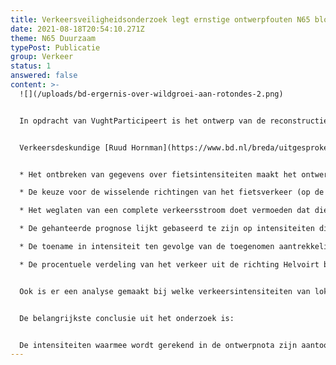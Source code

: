 ```yaml
---
title: Verkeersveiligheidsonderzoek legt ernstige ontwerpfouten N65 bloot
date: 2021-08-18T20:54:10.271Z
theme: N65 Duurzaam
typePost: Publicatie
group: Verkeer
status: 1
answered: false
content: >-
  ![](/uploads/bd-ergernis-over-wildgroei-aan-rotondes-2.png)


  In opdracht van VughtParticipeert is het ontwerp van de reconstructie van de N65 onderzocht op verkeersveiligheid en doorstroming op de hoofdrijbaan. Het blijkt dat de geplande ovondes bij Vijverbosweg/Boslaan en Helvoirtseweg/J.F. Kennedylaan ronduit onveilig zijn. Daarnaast is het twijfelachtig of het doorgaande verkeer na reconstructie zonder files zal kunnen doorrijden.


  Verkeersdeskundige [Ruud Hornman](https://www.bd.nl/breda/uitgesproken-verkeers-expert-ruud-hornman-stopt-er-mee-verkeer-is-sowieso-altijd-ellende~a41d83ee/) heeft het ontwerp van de reconstructie N65 en de onderliggende gegevens over verkeersaantallen onderzocht en kwam tot een aantal ontluisterende conclusies:


  * Het ontbreken van gegevens over fietsintensiteiten maakt het ontwerp onverantwoord. Een gedegen inventarisatie is noodzakelijk om dit essentiële inzicht te krijgen

  * De keuze voor de wisselende richtingen van het fietsverkeer (op de ovondes) doet een forse afbreuk aan de veiligheid van het ontwerp

  * Het weglaten van een complete verkeersstroom doet vermoeden dat die als onwelgevallig werd geacht bij het opstellen van de ontwerpnota

  * De gehanteerde prognose lijkt gebaseerd te zijn op intensiteiten die gemiddeld zijn over alle dagen van de week. Het zijn echter juist de werkdagen die als maatgevend beschouwd moeten worden. Alleen op basis hiervan is er al sprake van een onderschatting van 15%

  * De toename in intensiteit ten gevolge van de toegenomen aantrekkelijkheid van N65 lijkt in vergelijking met bijvoorbeeld de N284 erg laag ingeschat. Vooral de stapeling van het onderschatten van waarden kan leiden tot niet te repareren situaties na uitvoering van dit ontwerp

  * De procentuele verdeling van het verkeer uit de richting Helvoirt bij de ovonde is in de ontwerpnota hetzelfde als bij de tellingen uit 2014. Dit is gegeven het verdwijnen van de kruising met de Martinilaan/De Bréautélaan zeer waarschijnlijk onjuist.


  Ook is er een analyse gemaakt bij welke verkeersintensiteiten van lokaal verkeer over de ovondes de afritten van de N65 gaan vollopen en er dus terugslag (files) op de hoofdrijbaan ontstaat. Hieruit blijkt dat met regelmatige files op de hoofdrijbaan rekening moet worden gehouden, waardoor een van de, voor Provincie en RWS, belangrijkste doelstellingen niet gehaald zal worden.


  De belangrijkste conclusie uit het onderzoek is:


  De intensiteiten waarmee wordt gerekend in de ontwerpnota zijn aantoonbaar onjuist en onvolledig. Op grond van deze conclusie is doorgaan met het voorliggende ontwerp bestuurlijk zeer onzorgvuldig. Nogmaals moet worden benadrukt dat congestie op en onveiligheid van de rotondes niet meer gerepareerd kunnen worden na uitvoering van dit ontwerp
---
```

